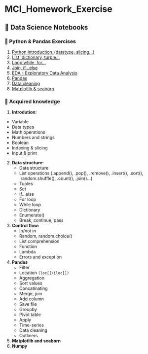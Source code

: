 # MCI_Homework_Exercise

## 📘 Data Science Notebooks

### 🐍 Python & Pandas Exercises

1. [Python Introduction_(datatype, slicing...)](./Python%20Introduction_Exercises_v2.ipynb)
2. [List, dictionary, turple...](./l22-homeworks_v2.ipynb)
3. [Loop while, for...](./l4-homeworks.ipynb)
4. [Join, if...else](./l32-l3-exercises.ipynb)
5. [EDA - Exploratory Data Analysis](./l42-restaurant_lab.ipynb)
6. [Pandas](./L5.1%20Titanic%20lab.ipynb)
7. [Data cleaning](./l62-kickstarter_cleaning_data_lab.ipynb)
8. [Matplotlib & seaborn](./l72-bicycle_store_lab.ipynb)

### ️🥊 Acquired knowledge

1. **Introdution:**
- Variable
- Data types
- Math operations
- Numbers and strings
- Boolean
- Indexing & slicing
- Input & print
2. **Data structure:**
   -  Data structure
   -  List operations (.append(), .pop(), .remove(), .insert(), .sort(), .random.shuffle(), .count(), .join()...)
   -  Tuples
   -  Set
   -  If...else
   -  For loop
   -  While loop
   -  Dictionary
   -  Enumerate()
   -  Break, continue, pass
3. **Control flow:**
   -  In/not in
   -  Random, random.choice()
   -  List comprehension
   -  Function
   -  Lambda
   -  Errors and exception
4. **Pandas**
   -   Filter
   -   Location `(loc[]/iloc[])`
   -   Aggregation
   -   Sort values
   -   Concatinating
   -   Merge, join
   -   Add column
   -   Save file
   -   Groupby
   -   Pivot table
   -   Apply
   -   Time-series
   -   Data cleaning
   -   Outliners
5. **Matplotlib and seaborn**
6. **Numpy**

